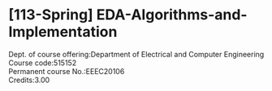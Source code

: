 # [113-Spring] EDA-Algorithms-and-Implementation
Dept. of course offering:Department of Electrical and Computer Engineering 
Course code:515152  
Permanent course No.:EEEC20106  
Credits:3.00
